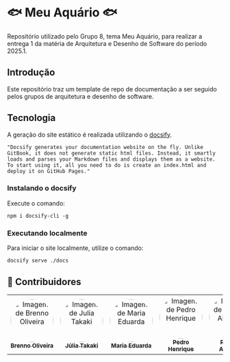 # 🐟 Meu Aquário 🐟

Repositório utilizado pelo Grupo 8, tema Meu Aquário, para realizar a entrega 1 da matéria de Arquitetura e Desenho de Software do período 2025.1.

## Introdução

Este repositório traz um template de repo de documentação a ser seguido pelos grupos de arquitetura e desenho de software.

## Tecnologia

A geração do site estático é realizada utilizando o [docsify](https://docsify.js.org/).

```shell
"Docsify generates your documentation website on the fly. Unlike GitBook, it does not generate static html files. Instead, it smartly loads and parses your Markdown files and displays them as a website. To start using it, all you need to do is create an index.html and deploy it on GitHub Pages."
```

### Instalando o docsify

Execute o comando:

```shell
npm i docsify-cli -g
```

### Executando localmente

Para iniciar o site localmente, utilize o comando:

```shell
docsify serve ./docs
```

## 👥 Contribuidores

<center> 
  
<table style="width: 100%;">
  <tr>
    <td align="center">
      <a href="https://github.com/Brenno-Silva01">
        <img style="border-radius: 50%;" src="https://github.com/Brenno-Silva01.png" width="100px;" alt="Imagem de Brenno Oliveira"/><br />
        <sub><b>Brenno Oliveira</b></sub>
      </a>
    </td>
    <td align="center">
      <a href="https://github.com/juliatakaki">
        <img style="border-radius: 50%;" src="https://github.com/juliatakaki.png" width="100px;" alt="Imagem de Julia Takaki"/><br />
        <sub><b>Júlia Takaki</b></sub>
      </a>
    </td>
    <td align="center">
      <a href="https://github.com/DudaV228">
        <img style="border-radius: 50%;" src="https://github.com/DudaV228.png" width="100px;" alt="Imagem de Maria Eduarda"/><br />
        <sub><b>Maria Eduarda</b></sub>
      </a>
    </td>
    <td align="center">
      <a href="https://github.com/PedroHhenriq">
        <img style="border-radius: 50%;" src="https://github.com/PedroHhenriq.png" width="100px;" alt="Imagem de Pedro Henrique"/><br />
        <sub><b>Pedro Henrique</b></sub>
      </a>
    </td>
    <td align="center">
      <a href="https://github.com/rayenealmeida">
        <img style="border-radius: 50%;" src="https://github.com/rayenealmeida.png" width="100px;" alt="Imagem de Rayene Almeida"/><br />
        <sub><b>Rayene Almeida</b></sub>
      </a>
    </td>
    <td align="center">
      <a href="https://github.com/Osidious">
        <img style="border-radius: 50%;" src="https://github.com/Osidious.png" width="100px;" alt="Imagem de Renato Carvalho"/><br />
        <sub><b>Renato Carvalho</b></sub>
      </a>
    </td>
    <td align="center">
      <a href="https://github.com/aqela-batata-alt">
        <img style="border-radius: 50%;" src="https://github.com/aqela-batata-alt.png" width="100px;" alt="Imagem de Víctor Almeida"/><br />
        <sub><b>Víctor Almeida</b></sub>
      </a>
    </td>
  </tr>
</table>


</center>
